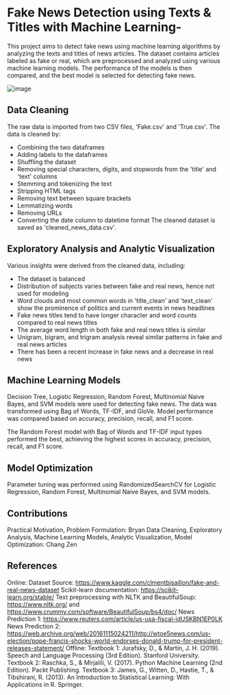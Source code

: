 # Fake News Detection using Texts & Titles with Machine Learning-
This project aims to detect fake news using machine learning algorithms by analyzing the texts and titles of news articles. The dataset contains articles labeled as fake or real, which are preprocessed and analyzed using various machine learning models. The performance of the models is then compared, and the best model is selected for detecting fake news.

![image](https://user-images.githubusercontent.com/107359897/231129271-b6cbb73b-a362-42e8-a29b-d0397d568b0b.png)

## Data Cleaning
The raw data is imported from two CSV files, 'Fake.csv' and 'True.csv'. The data is cleaned by:
  - Combining the two dataframes
  - Adding labels to the dataframes
  - Shuffling the dataset
  - Removing special characters, digits, and stopwords from the 'title' and 'text' columns
  - Stemming and tokenizing the text
  - Stripping HTML tags
  - Removing text between square brackets
  - Lemmatizing words
  - Removing URLs
  - Converting the date column to datetime format
The cleaned dataset is saved as 'cleaned_news_data.csv'.

## Exploratory Analysis and Analytic Visualization
Various insights were derived from the cleaned data, including:
  - The dataset is balanced
  - Distribution of subjects varies between fake and real news, hence not used for modeling
  - Word clouds and most common words in 'title_clean' and 'text_clean' show the prominence of politics and current events in news headlines
  - Fake news titles tend to have longer character and word counts compared to real news titles
  - The average word length in both fake and real news titles is similar
  - Unigram, bigram, and trigram analysis reveal similar patterns in fake and real news articles
  - There has been a recent increase in fake news and a decrease in real news
  
## Machine Learning Models
Decision Tree, Logistic Regression, Random Forest, Multinomial Naive Bayes, and SVM models were used for detecting fake news. The data was transformed using Bag of Words, TF-IDF, and GloVe. Model performance was compared based on accuracy, precision, recall, and F1 score.

The Random Forest model with Bag of Words and TF-IDF input types performed the best, achieving the highest scores in accuracy, precision, recall, and F1 score.

## Model Optimization
Parameter tuning was performed using RandomizedSearchCV for Logistic Regression, Random Forest, Multinomial Naive Bayes, and SVM models.

## Contributions
Practical Motivation, Problem Formulation: Bryan
Data Cleaning, Exploratory Analysis, Machine Learning Models, Analytic Visualization, Model Optimization: Chang Zen

## References
Online:
Dataset Source: https://www.kaggle.com/clmentbisaillon/fake-and-real-news-dataset
Scikit-learn documentation: https://scikit-learn.org/stable/
Text preprocessing with NLTK and BeautifulSoup: https://www.nltk.org/ and https://www.crummy.com/software/BeautifulSoup/bs4/doc/
News Prediction 1: https://www.reuters.com/article/us-usa-fiscal-idUSKBN1EP0LK
News Prediction 2: https://web.archive.org/web/20161115024211/http://wtoe5news.com/us-election/pope-francis-shocks-world-endorses-donald-trump-for-president-releases-statement/
Offline:
Textbook 1: Jurafsky, D., & Martin, J. H. (2019). Speech and Language Processing (3rd Edition). Stanford University.
Textbook 2: Raschka, S., & Mirjalili, V. (2017). Python Machine Learning (2nd Edition). Packt Publishing.
Textbook 3: James, G., Witten, D., Hastie, T., & Tibshirani, R. (2013). An Introduction to Statistical Learning: With Applications in R. Springer.
